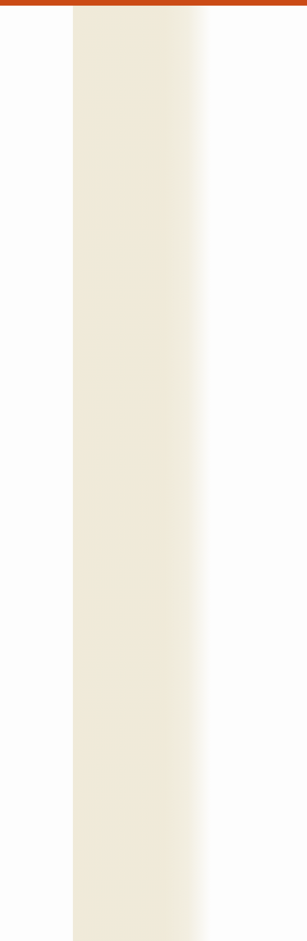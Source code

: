 ```yaml
---
layout: presentation_v1.2.2
title: "#RPA YouTube Stats"
date:   2023-03-25 00:00:00 +0100
abstract: "Based on the #tags by thelastweek.in/rpa" 
excerpt: What I do with tags, what RPA creators can expect of me in the future, how this shall be useful for RPA creators, and how to tell me what to do.
published: true
_titleimagefull: /biz/community/thisyearinrpa/resources/images/trends-from-tags-2022-Q4.png
self-contained: false
---
```



<section>

<h2>Technology Matrix for CI/CD Pipeline Stages and Phases</h2>

<style>
  #ci-cd-matrix {
    font-size: 70%;
  }
  
#ci-cd-matrix td.centered{
    border-left: 1px solid black;
    text-align: center;
  }
  
</style>

<table id="ci-cd-matrix">
	<tr>
		<th align="left">CI/CD Stage</th>
		<th align="left">Phase</th>
		<th class="centered borderleft">Git</th>
		<th class="centered borderleft">Jenkins</th>
		<th class="centered borderleft">SonarQube</th>
		<th class="centered borderleft">UiPath Workflow Analyzer</th>
		<th class="centered borderleft">Splunk</th>
	</tr>
	<tr>
		<td height="17" align="left">Code Integration</td>
		<td align="left">Code Checkout</td>
		<td class="centered borderleft">✔</td>
		<td class="centered borderleft"><br></td>
		<td class="centered borderleft"><br></td>
		<td class="centered borderleft">✔</td>
		<td class="centered borderleft"><br></td>
	</tr>
	<tr>
		<td height="17" align="left">Code Integration</td>
		<td align="left">Build</td>
		<td class="centered borderleft"><br></td>
		<td class="centered borderleft">✔</td>
		<td class="centered borderleft"><br></td>
		<td class="centered borderleft"><br></td>
		<td class="centered borderleft">✔</td>
	</tr>
	<tr>
		<td height="17" align="left">Code Integration</td>
		<td align="left">Test</td>
		<td class="centered borderleft"><br></td>
		<td class="centered borderleft">✔</td>
		<td class="centered borderleft"><br></td>
		<td class="centered borderleft"><br></td>
		<td class="centered borderleft">✔</td>
	</tr>
	<tr>
		<td height="17" align="left">Quality Validation</td>
		<td align="left">Code Quality Analysis</td>
		<td class="centered borderleft"><br></td>
		<td class="centered borderleft"><br></td>
		<td class="centered borderleft"><br></td>
		<td class="centered borderleft">✔</td>
		<td class="centered borderleft">✔</td>
	</tr>
	<tr>
		<td height="17" align="left">Quality Validation</td>
		<td align="left">Static Code Analysis</td>
		<td class="centered borderleft"><br></td>
		<td class="centered borderleft"><br></td>
		<td class="centered borderleft"><br></td>
		<td class="centered borderleft">✔</td>
		<td class="centered borderleft">✔</td>
	</tr>
	<tr>
		<td height="17" align="left">Quality Validation</td>
		<td align="left">Code Reviews</td>
		<td class="centered borderleft">✔</td>
		<td class="centered borderleft"><br></td>
		<td class="centered borderleft"><br></td>
		<td class="centered borderleft"><br></td>
		<td class="centered borderleft"><br></td>
	</tr>
	<tr>
		<td height="17" align="left">Quality Validation</td>
		<td align="left">Security Scans</td>
		<td class="centered borderleft"><br></td>
		<td class="centered borderleft"><br></td>
		<td class="centered borderleft"><br></td>
		<td class="centered borderleft">✔</td>
		<td class="centered borderleft">✔</td>
	</tr>
	<tr>
		<td height="17" align="left">Quality Validation</td>
		<td align="left">License Compliance</td>
		<td class="centered borderleft"><br></td>
		<td class="centered borderleft"><br></td>
		<td class="centered borderleft"><br></td>
		<td class="centered borderleft">✔</td>
		<td class="centered borderleft"><br></td>
	</tr>
	<tr>
		<td height="17" align="left">Quality Validation</td>
		<td align="left">Documentation Checks</td>
		<td class="centered borderleft"><br></td>
		<td class="centered borderleft"><br></td>
		<td class="centered borderleft"><br></td>
		<td class="centered borderleft">✔</td>
		<td class="centered borderleft"><br></td>
	</tr>
	<tr>
		<td height="17" align="left">Quality Validation</td>
		<td align="left">Testing for Best Practices</td>
		<td class="centered borderleft"><br></td>
		<td class="centered borderleft"><br></td>
		<td class="centered borderleft"><br></td>
		<td class="centered borderleft">✔</td>
		<td class="centered borderleft">✔</td>
	</tr>
	<tr>
		<td height="17" align="left">Quality Validation</td>
		<td align="left">Metrics and Performance Checks</td>
		<td class="centered borderleft"><br></td>
		<td class="centered borderleft"><br></td>
		<td class="centered borderleft"><br></td>
		<td class="centered borderleft">✔</td>
		<td class="centered borderleft"><br></td>
	</tr>
	<tr>
		<td height="17" align="left">Deployment</td>
		<td align="left">Deployment Mechanism</td>
		<td class="centered borderleft"><br></td>
		<td class="centered borderleft">✔</td>
		<td class="centered borderleft"><br></td>
		<td class="centered borderleft"><br></td>
		<td class="centered borderleft">✔</td>
	</tr>
	<tr>
		<td height="17" align="left">Monitoring</td>
		<td align="left">Performance Monitoring</td>
		<td class="centered borderleft"><br></td>
		<td class="centered borderleft"><br></td>
		<td class="centered borderleft"><br></td>
		<td class="centered borderleft">✔</td>
		<td class="centered borderleft"><br></td>
	</tr>
</table>


</section>

<section class="" data-background-opacity="0.2" data-background="{{ "/app/phy/RPA-publications/CaringTungsten/doc/images/cprima_vintage_colors_illustration_of_a_construction_crane_lift_c2ba5a60-3cad-4ee3-ba98-da9c9a87dd4c.png" | prepend: site.baseurl }}">
<div class="container">
<div class="col" style="padding-top: 20px; height: 85vh; background-image: linear-gradient(to right, rgba(238,232,213,.9), rgba(238,232,213,.9), rgba(238,232,213,.9), rgba(238,232,213,.9), rgba(238,232,213,.9), rgba(238,232,213,.7), rgba(238,232,213,0), rgba(238,232,213,0));">
<h3>Common YouTube Strategy</h3>
<p style="color:#002b36; text-align: left; top: 50%; position: absolute; transform: translateY(-50%); ">
<ul style="float: left; margin-left: 10%;color:#002b36; width: 50%;">
<li style="padding-bottom: 0.5em;" >Determine an audience as target group</li>
<li style="padding-bottom: 0.5em;" >Refer to content metamodels, forum posts or keyword research</li>
<li style="padding-bottom: 0.5em;" >Create a survey: What does the audience want?</li>
<li style="padding-bottom: 0.5em;" >Analyze the competition&nbsp;😈</li>
<li style="padding-bottom: 0.5em;" >Merge tlwin statistics with your analytics</li>
<li style="padding-bottom: 0.5em;" >What is &raquo;success&laquo; for you?</li>
</ul>
</p>
</div>
<div class="col">&nbsp;</div>
</div>
<h2 style="width: 100%; margin: 0px 0px 64px 0px;">Why not collaborate on the target audience?</h2>
<aside class="notes">
I propose to do some market research which content to target.
</aside>
</section>



<!-- the past the past the past the past the past the past the past the past the past the past the past -->

<section>

<section data-transition="fade">
<div class="r-stack">
<img class="" src="{{ "/biz/community/thisyearinrpa/resources/visualizations/FrontendBackend_Base.png" | prepend: site.baseurl }}" alt="">
<img class="fragment fade-up" src="{{ "/biz/community/thisyearinrpa/resources/visualizations/FrontendBackend_Backend.png" | prepend: site.baseurl }}" alt="">
<img class="fragment fade-up" src="{{ "/biz/community/thisyearinrpa/resources/visualizations/FrontendBackend_Frontend.png" | prepend: site.baseurl }}" alt="">
<img class="fragment" src="{{ "/biz/community/thisyearinrpa/resources/visualizations/FrontendBackend_Base_wordcloud.png" | prepend: site.baseurl }}" alt="">
<img class="fragment" src="{{ "/biz/community/thisyearinrpa/resources/visualizations/FrontendBackend_Top_wordcloud.png" | prepend: site.baseurl }}" alt="" />
</div>
<aside class="notes">
My personal hobby project „thelastweek.in/rpa“ evolved in 2022 to include not just automatic collection of YouTube (meta)data but also a backend with a tagging feature and various output formats in the frontend.
</aside>
</section>

<section class="" data-background-opacity="0.8" data-background="{{ "/biz/marketing/backgrounds/cprima_clean_modern_livingroom_with_blank_wall_huge_mockup_phot_57f1d4cf-d8e1-46c4-9823-91b486fe0254.png" | prepend: site.baseurl }}">
<div class="container">
<div class="col"><h1 style="background: #eee8d5!important; width: 360px; margin-right: 20px; margin-top: 120px; float: right; border: 10px solid black;" class="fragment fade-right">&nbsp;<br/>RPA<br/>&nbsp;</h1></div>
<div class="col"><span class="fragment fade-left"><h1 style="background: #eee8d5!important; width: 360px; margin-left: 20px; margin-top: 120px; float: left; border: 10px solid black;" class="fragment fade-out">Low-Code<br/>&nbsp;</h1></span></div>
</div>
<aside class="notes">
The tags are used to make a distinction between
- RPA and
- Low-Code
I do not actively publish the Low-Code variant -- yet.
</aside>
</section>

<section class="center">
If I do not tag a video at all then i would not appear in the weekly output!
<aside class="notes">
If I do not tag a video at all then i would not appear in the weekly output!
</aside>
</section>

<section>
<h2>Behind the scenes: Watch me tagging</h2>
<video controls width="1280" height="720" autoplay="true" muted="true"  >
<source data-src="{{ "/biz/community/thisyearinrpa/resources/videos/thelastweekinrpa_how-to-tag_spedup.webm" | prepend: site.baseurl }}" type="video/webm" />
<p>Your browser doesn't support HTML video.</p>
</video>
<aside class="notes">
Since September 2022 I actively put 2-6 tags on each video. This happens during the week, the latest on Monday for all videos of the previous week.
So it is safe to say that each video goes past a human editor before it appears in any of the (currently) three output channels.
The decisions which tags to use is based on title, the description, sometimes the content and maybe watching parts of the video.
</aside>
</section>


</section>


<!-- here & now here & now here & now here & now here & now here & now here & now here & now here & now here & now here & now -->

<section data-appearance-can-start="true">
<h2>Channel-independent Statistics for YOU!</h2>
<div class="r-stack">
<img class="animate__zoomIn " src="{{ "/biz/community/thisyearinrpa/resources/analysis/screenshots/thelastweekinrpa_stats_v1.0_001.png" | prepend: site.baseurl }}" alt="" />
<img class="animate__bounceInUp  " data-delay="800" src="{{ "/biz/community/thisyearinrpa/resources/analysis/screenshots/thelastweekinrpa_stats_v1.0_002.png" | prepend: site.baseurl }}" alt="" />
<img class="animate__bounceInUp  " data-delay="800" src="{{ "/biz/community/thisyearinrpa/resources/analysis/screenshots/thelastweekinrpa_stats_v1.0_003.png" | prepend: site.baseurl }}" alt="" />
<img class="animate__bounceInUp  " data-delay="800" src="{{ "/biz/community/thisyearinrpa/resources/analysis/screenshots/thelastweekinrpa_stats_v1.0_004.png" | prepend: site.baseurl }}" alt="" />
<img class="animate__bounceInUp  " data-delay="800" src="{{ "/biz/community/thisyearinrpa/resources/analysis/screenshots/thelastweekinrpa_stats_v1.0_005.png" | prepend: site.baseurl }}" alt="" />
<img class="animate__bounceInUp  " data-delay="800" src="{{ "/biz/community/thisyearinrpa/resources/analysis/screenshots/thelastweekinrpa_stats_v1.0_006.png" | prepend: site.baseurl }}" alt="" />
<img class="animate__bounceInUp  " data-delay="800" src="{{ "/biz/community/thisyearinrpa/resources/analysis/screenshots/thelastweekinrpa_stats_v1.0_007.png" | prepend: site.baseurl }}" alt="" />
<img class="animate__bounceInUp  " data-delay="800" src="{{ "/biz/community/thisyearinrpa/resources/analysis/screenshots/thelastweekinrpa_stats_v1.0_001.png" | prepend: site.baseurl }}" alt="" />
</div>
<aside class="notes">
Now, with the tagging feature being based on a database
it is possible to generate all kinds of statistics,
currently based on frequency and duration, like
- hours per month per vendor
- duration of videos per tag per week
</aside>
</section>


<!-- what's new what's new what's new what's new what's new what's new what's new what's new what's new what's new what's new what's new -->


<section>

<section data-auto-animate data-autoslide="1000">
<div data-id="curtain-left" style="background:#cb4b16;position: absolute;top: 0px;left: 0px;width: 960px;height: 1080px;margin: 0;padding: 0;"></div>
<div data-id="curtain-right" style="background:#cb4b16;position: absolute;top: 0px;left: 960px;width: 960px;height: 1080px;margin: 0;padding: 0;"></div>
<aside class="notes">
And I can hereby reveal the exclusive access for YouTube RPA creators to the raw data:
</aside>
</section>
<section data-auto-animate>
<div data-id="curtain-left" style="background:#cb4b16;position: absolute;top: 0px;left: 0px;width: 10px;height: 1080px;margin: 0;padding: 0;"></div>
<div data-id="curtain-right" style="background:#cb4b16;position: absolute;top: 0px;left: 1910px;width: 10px;height: 1080px;margin: 0;padding: 0;"></div>
<h2>Download Location</h2>
<img src="{{ "/biz/community/thisyearinrpa/resources/images/bit.ly_thelastweekinrpa_stats.png" | prepend: site.baseurl }}" alt="" class="" >
<p>https://bit.ly/thelastweekinrpa_stats</p>
<aside class="notes">
The xlsx file contains the raw data for the current and previous quarter, and some initial Pivot tables and graphs.
</aside>
</section>

</section>

<!-- the future the future the future the future the future the future the future the future the future the future the future -->

<section>

<section class="center" data-auto-animate data-autoslide="2000" data-background-color="rgb(203,75,22)" data-transition="zoom-in fade-out">
<h2 style="margin:0;padding:0;color:#fdf6e3;" class="r-fit-text">BUT:</h2>
<aside class="notes">
</aside>
</section>
<section class="center" data-transition="fade-in slide-out">
<h2 style="margin:0;padding:0;" class="r-fit-text">Let's talk about the future!</h2>
<aside class="notes">
</aside>
</section>

<section>
<h2>tlwin 2023-Q3: Target Personas</h2>
<img class="" src="{{ "/biz/community/thisyearinrpa/resources/Clipboard01.png" | prepend: site.baseurl }}" alt="" />
<aside class="notes">
In the future I will enhance the tagging by a target persona.
While the RPA Developer persona might get the most attention
content aimed at the Business Analyst is almost nonexistant,
and there is little content for a Lead Developer, Solution Architect or Head of Center of Excellence.

In addition to tagging target personas I would gladly use tags that are aligned within the group of RPA YouTube creators.
</aside>
</section>

<!--<section>
<img class="" src="{{ "/biz/community/thisyearinrpa/resources/images/trends-from-tags-2022-Q4.png" | prepend: site.baseurl }}" alt="" />
<aside class="notes">
In addition to tagging target personas I would gladly use tags that are aligned within the group of RPA YouTube creators.
</aside>
</section>
//-->

</section>

<!-- what is the relevance -->

<section>

<section class="" data-background-opacity="0.8" data-background="{{ "/biz/marketing/backgrounds/cprima_cartoon_robot_very_alone_in_wide_open_savannah_in_Tetrad_48097804-44ac-4e2e-84c4-ac6e87216888.png" | prepend: site.baseurl }}">

<div class="container">
<div class="col" style="padding-top: 20px; height: 85vh; background-image: linear-gradient(to right, rgba(238,232,213,.7), rgba(238,232,213,.7), rgba(238,232,213,.7), rgba(238,232,213,.7), rgba(238,232,213,.7), rgba(238,232,213,.7), rgba(238,232,213,0), rgba(238,232,213,0));">
<h3>Feeds into Content Planning</h3>
<p style="color:#002b36; text-align: left; top: 50%; position: absolute; transform: translateY(-50%); ">
<ol style="float: left; margin-left: 10%;color:#002b36; width: 50%;">
<li style="padding-bottom: 0.5em;" >Choose your niche</li>
<li style="padding-bottom: 0.5em;" >Determine and research your audience*</li>
<li style="padding-bottom: 0.5em;" >Plan your content👈🏼👈🏼👈🏼</li>
<li style="padding-bottom: 0.5em;" >Create engaging content</li>
<li style="padding-bottom: 0.5em;" >Optimize your videos for search</li>
<li style="padding-bottom: 0.5em;" >Promote your channel</li>
<li style="padding-bottom: 0.5em;" >Engage with your audience</li>
</ol></p>
</div>
<div class="col">&nbsp;</div>
</div>
<h2 style="width: 100%; margin: 0px 0px 64px 0px;">How is this relevant for the RPA YouTube creator?</h2>

<aside class="notes">

</aside>
</section>


<section class="" data-background-opacity="0.8" data-background="{{ "/biz/marketing/backgrounds/cprima_in_Tetradic_colors_cartoon_robot_holding_a_ladder_on_fla_ef62f4c3-e569-4192-abac-6c2fcc0ecd7e.png" | prepend: site.baseurl }}">
<div class="container">
<div class="col" style="padding-top: 20px; height: 85vh; background-image: linear-gradient(to right, rgba(238,232,213,.7), rgba(238,232,213,.7), rgba(238,232,213,.7), rgba(238,232,213,.7), rgba(238,232,213,.7), rgba(238,232,213,.7), rgba(238,232,213,0), rgba(238,232,213,0));">
<h3>Common YouTube Strategy</h3>
<p style="color:#002b36; text-align: left; top: 50%; position: absolute; transform: translateY(-50%); ">
<ul style="float: left; margin-left: 10%;color:#002b36; width: 50%;">
<li style="padding-bottom: 0.5em;" >Determine an audience as target group</li>
<li style="padding-bottom: 0.5em;" >Refer to content metamodels, forum posts or keyword research</li>
<li style="padding-bottom: 0.5em;" >Create a survey: What does the audience want?</li>
<li style="padding-bottom: 0.5em;" >Analyze the competition&nbsp;😈</li>
<li style="padding-bottom: 0.5em;" >Merge tlwin statistics with your analytics</li>
<li style="padding-bottom: 0.5em;" >What is &raquo;success&laquo; for you?</li>
</ul>
</p>
</div>
<div class="col">&nbsp;</div>
</div>
<h2 style="width: 100%; margin: 0px 0px 64px 0px;">Why not collaborate on the target audience?</h2>
<aside class="notes">
I propose to do some market research which content to target.
</aside>
</section>

<section class="" data-background-opacity="0.8" data-background="{{ "/biz/marketing/backgrounds/cprima_robot_with_a_measuring_tape_standing_on_floor_in_tetradi_c6966ba8-65a9-4257-a88d-ba327836c924.png" | prepend: site.baseurl }}">
<h2 style="width: 100%; margin: 85vh 0px 64px 0px;">Will gladly tag to make it measurable</h2>
<aside class="notes">
I will gladly adopt my tags to make it measurable.
</aside>
</section>


</section>


<!-- discussion discussion discussion discussion discussion discussion discussion discussion discussion discussion -->

<section class="" data-background-opacity="0.5" data-background="{{ "/biz/marketing/backgrounds/cprima_robot_with_a_hand_at_the_ear_liseting_to_other_robot_in__bdedeb35-020a-4d54-bd87-3077daf2cd7b.png" | prepend: site.baseurl }}">
<h2>Questions?</h2>
<aside class="notes">
And with that I am happy to open the call for questions!
</aside>
</section>

